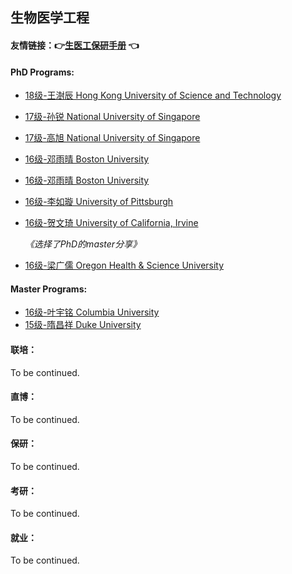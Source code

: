 ## 生物医学工程

#### 友情链接：:point_right:[生医工保研手册](https://docs.qq.com/doc/DRmtoQlhEdm9oSnpD) :point_left:

#### PhD Programs:

  - [18级-王澍辰  Hong Kong University of Science and Technology ](grad-application/biomedical-engineering/[HK]-18-wangshuchen.md)

  - [17级-孙锐 National University of Singapore](grad-application/biomedical-engineering/[SG]-17-sunrui.md)

  - [17级-高旭 National University of Singapore](grad-application/biomedical-engineering/[SG]-17-gaoxu.md)

  - [16级-邓雨晴 Boston University](grad-application/biomedical-engineering/[US]-16-dengyuqing.md)

  - [16级-邓雨晴 Boston University](grad-application/biomedical-engineering/[US]-16-dengyuqing-1.md)

  - [16级-李如璇 University of Pittsburgh](grad-application/biomedical-engineering/[US]-16-liruxuan.md)

  - [16级-贺文琦 University of California, Irvine](grad-application/biomedical-engineering/[US]-16-hewenqi.md)

    *《选择了PhD的master分享》*

  - [16级-梁广儒 Oregon Health & Science University](grad-application/biomedical-engineering/[US]-16-liangguangru.md)

#### Master Programs:

- [16级-叶宇铭 Columbia University](grad-application/biomedical-engineering/[US]-16-yeyuming.md)
- [15级-隋昌祥 Duke University](grad-application/biomedical-engineering/[US]-15-suichangxiang.md)


#### 联培：

To be continued.

#### 直博：

To be continued.

#### 保研：

To be continued.

#### 考研：

To be continued.

#### 就业：

To be continued.




